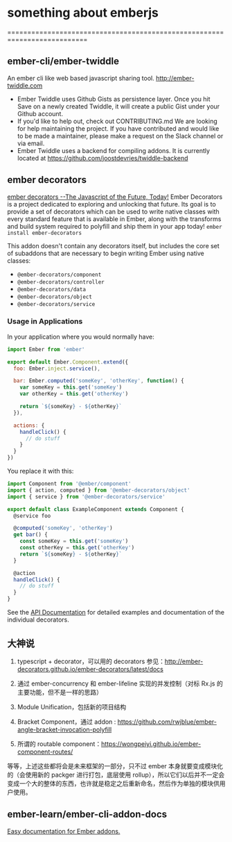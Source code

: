 # something about emberjs

==========================================================================

## ember-cli/ember-twiddle

An ember cli like web based javascript sharing tool. http://ember-twiddle.com

- Ember Twiddle uses Github Gists as persistence layer. Once you hit Save on a newly created Twiddle, it will create a public Gist under your Github account.
- If you'd like to help out, check out CONTRIBUTING.md We are looking for help maintaining the project. If you have contributed and would like to be made a maintainer, please make a request on the Slack channel or via email.
- Ember Twiddle uses a backend for compiling addons. It is currently located at https://github.com/joostdevries/twiddle-backend

## ember decorators

[ember decorators --The Javascript of the Future, Today!](http://ember-decorators.github.io/ember-decorators/latest/)
Ember Decorators is a project dedicated to exploring and unlocking that future. Its goal is to provide a set of decorators which can be used to write native classes with every standard feature that is available in Ember, along with the transforms and build system required to polyfill and ship them in your app today!
`ember install ember-decorators`

This addon doesn't contain any decorators itself, but includes the core set of
subaddons that are necessary to begin writing Ember using native classes:

- `@ember-decorators/component`
- `@ember-decorators/controller`
- `@ember-decorators/data`
- `@ember-decorators/object`
- `@ember-decorators/service`

### Usage in Applications

In your application where you would normally have:

```js
import Ember from 'ember'

export default Ember.Component.extend({
  foo: Ember.inject.service(),

  bar: Ember.computed('someKey', 'otherKey', function() {
    var someKey = this.get('someKey')
    var otherKey = this.get('otherKey')

    return `${someKey} - ${otherKey}`
  }),

  actions: {
    handleClick() {
      // do stuff
    }
  }
})
```

You replace it with this:

```js
import Component from '@ember/component'
import { action, computed } from '@ember-decorators/object'
import { service } from '@ember-decorators/service'

export default class ExampleComponent extends Component {
  @service foo

  @computed('someKey', 'otherKey')
  get bar() {
    const someKey = this.get('someKey')
    const otherKey = this.get('otherKey')
    return `${someKey} - ${otherKey}`
  }

  @action
  handleClick() {
    // do stuff
  }
}
```

See the [API Documentation](https://ember-decorators.github.io/ember-decorators)
for detailed examples and documentation of the individual decorators.

## 大神说

1. typescript + decorator，可以用的 decorators 参见：http://ember-decorators.github.io/ember-decorators/latest/docs

2. 通过 ember-concurrency 和 ember-lifeline 实现的并发控制（对标 Rx.js 的主要功能，但不是一样的思路）

3. Module Unification，包括新的项目结构

4. Bracket Component，通过 addon : https://github.com/rwjblue/ember-angle-bracket-invocation-polyfill

5. 所谓的 routable component：https://wongpeiyi.github.io/ember-component-routes/

等等，上述这些都将会是未来框架的一部分，只不过 ember 本身就要变成模块化的（会使用新的 packger 进行打包，底层使用 rollup），所以它们以后并不一定会变成一个大的整体的东西，也许就是稳定之后重新命名，然后作为单独的模块供用户使用。

## ember-learn/ember-cli-addon-docs

[Easy documentation for Ember addons.](https://github.com/ember-learn/ember-cli-addon-docs)
